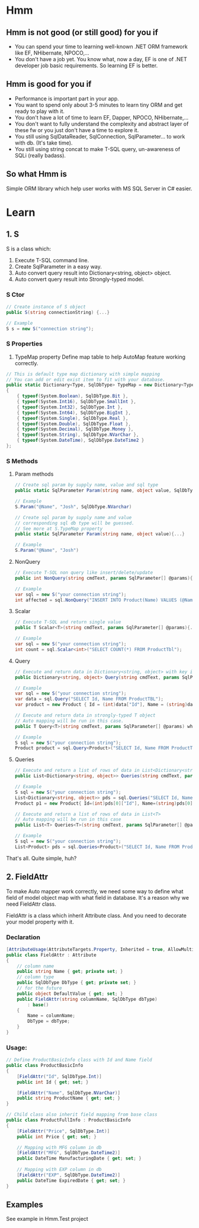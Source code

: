 # Hmm
## Hmm is not good (or still good) for you if
- You can spend your time to learning well-known .NET ORM framework like EF, NHibernate, NPOCO,... 
- You don't have a job yet. You know what, now a day, EF is one of .NET developer job basic requirements. So learning EF is better.

## Hmm is good for you if
- Performance is important part in your app.
- You want to spend only about 3-5 minutes to learn tiny ORM and get ready to play with it.
- You don't have a lot of time to learn EF, Dapper, NPOCO, NHibernate,...
- You don't want to fully understand the complexity and abstract layer of these fw or you just don't have a time to explore it.
- You still using SqlDataReader, SqlConnection, SqlParameter... to work with db. (It's take time).
- You still using string concat to make T-SQL query, un-awareness of SQLi (really badass).

## So what Hmm is

Simple ORM library which help user works with MS SQL Server in C# easier.

# Learn

## 1. S
S is a class which:
1. Execute T-SQL command line.
2. Create SqlParameter in a easy way.
3. Auto convert query result into Dictionary<string, object> object.
4. Auto convert query result into Strongly-typed model.

### S Ctor

```cs
// Create instance of S object
public S(string connectionString) {...}

// Example
S s = new S("connection string");
```
### S Properties
1. TypeMap property
Define map table to help AutoMap feature working correctly.
```cs
// This is default type map dictionary with simple mapping
// You can add or edit exist item to fit with your database.
public static Dictionary<Type, SqlDbType> TypeMap = new Dictionary<Type, SqlDbType> 
{
    { typeof(System.Boolean), SqlDbType.Bit },
    { typeof(System.Int16), SqlDbType.SmallInt },
    { typeof(System.Int32), SqlDbType.Int },
    { typeof(System.Int64), SqlDbType.BigInt },
    { typeof(System.Single), SqlDbType.Real },
    { typeof(System.Double), SqlDbType.Float },
    { typeof(System.Decimal), SqlDbType.Money },
    { typeof(System.String), SqlDbType.NVarChar },
    { typeof(System.DateTime), SqlDbType.DateTime2 }
};
```

### S Methods
1. Param methods
    ```cs
    // Create sql param by supply name, value and sql type
    public static SqlParameter Param(string name, object value, SqlDbType type){...}

    // Example
    S.Param("@Name", "Josh", SqlDbType.NVarchar)
    ```

    ```cs
    // Create sql param by supply name and value
    // corresponding sql db type will be guessed.
    // See more at S.TypeMap property
    public static SqlParameter Param(string name, object value){...}

    // Example
    S.Param("@Name", "Josh")
    ```

2. NonQuery
    ```cs
    // Execute T-SQL non query like insert/delete/update
    public int NonQuery(string cmdText, params SqlParameter[] @params){...}

    // Example
    var sql = new S("your connection string");
    int affected = sql.NonQuery("INSERT INTO Product(Name) VALUES (@Name)", S.Param("@Name", "Nokia 1202"));
    ```

3. Scalar
    ```cs
    // Execute T-SQL and return single value
    public T Scalar<T>(string cmdText, params SqlParameter[] @params){...}

    // Example
    var sql = new S("your connection string");
    int count = sql.Scalar<int>("SELECT COUNT(*) FROM ProductTbl");
    ```

4. Query
    ```cs
    // Execute and return data in Dictionary<string, object> with key is column id, value is column value.
    public Dictionary<string, object> Query(string cmdText, params SqlParameter[] @params){...}

    // Example
    var sql = new S("your connection string");
    var data = sql.Query("SELECT Id, Name FROM ProductTBL");
    var product = new Product { Id = (int)data["Id"], Name = (string)data["Name"] };
    ```


    ```cs
    // Execute and return data in strongly-typed T object
    // Auto mapping will be run in this case.
    public T Query<T>(string cmdText, params SqlParameter[] @params) where T: new() {...}

    // Example
    S sql = new S("your connection string");
    Product product = sql.Query<Product>("SELECT Id, Name FROM ProductTBL");
    ```

5. Queries
    ```cs
    // Execute and return a list of rows of data in List<Dictionary<string, object>>.
    public List<Dictionary<string, object>> Queries(string cmdText, params SqlParameter[] @params) {...}

    // Example    
    S sql = new S("your connection string");
    List<Dictionary<string, object>> pds = sql.Queries("SELECT Id, Name FROM ProductTBL");
    Product p1 = new Product{ Id=(int)pds[0]["Id"], Name=(string)pds[0]["Name"] }; 
    ```

    ```cs
    // Execute and return a list of rows of data in List<T>
    // Auto mapping will be run in this case
    public List<T> Queries<T>(string cmdText, params SqlParameter[] @params) where T : new() {...}

    // Example    
    S sql = new S("your connection string");
    List<Product> pds = sql.Queries<Product>("SELECT Id, Name FROM ProductTBL");
    ```

That's all. Quite simple, huh?

## 2. FieldAttr
To make Auto mapper work correctly, we need some way to define what field of model object map with what field in database.
It's a reason why we need FieldAttr class.

FieldAttr is a class which inherit Attribute class. And you need to decorate your model property with it. 

### Declaration
```cs
[AttributeUsage(AttributeTargets.Property, Inherited = true, AllowMultiple = false)]
public class FieldAttr : Attribute
{
    // column name
    public string Name { get; private set; }
    // column type
    public SqlDbType DbType { get; private set; }
    // for the future
    public object DefaultValue { get; set; }
    public FieldAttr(string columnName, SqlDbType dbType)
        : base()
    {
        Name = columnName;
        DbType = dbType;
    }
}
```

### Usage:

```cs
// Define ProductBasicInfo class with Id and Name field
public class ProductBasicInfo
{
    [FieldAttr("Id", SqlDbType.Int)]
    public int Id { get; set; }

    [FieldAttr("Name", SqlDbType.NVarChar)]
    public string ProductName { get; set; }
}

// Child class also inherit field mapping from base class
public class ProductFullInfo : ProductBasicInfo
{
    [FieldAttr("Price", SqlDbType.Int)]
    public int Price { get; set; }

    // Mapping with MFG column in db
    [FieldAttr("MFG", SqlDbType.DateTime2)]
    public DateTime ManufacturingDate { get; set; }
    
    // Mapping with EXP column in db
    [FieldAttr("EXP", SqlDbType.DateTime2)]
    public DateTime ExpiredDate { get; set; }
}
```

## Examples
See example in Hmm.Test project